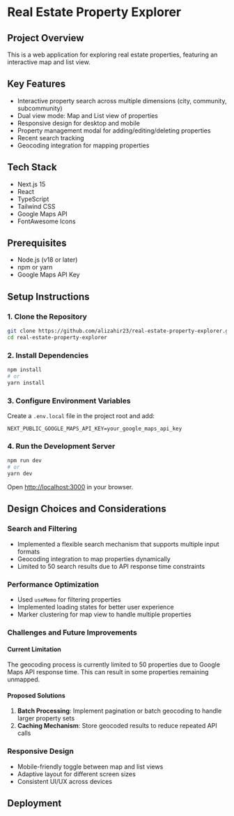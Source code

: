 # Real Estate Property Explorer

## Project Overview

This is a web application for exploring real estate properties, featuring an interactive map and list view.

## Key Features

- Interactive property search across multiple dimensions (city, community, subcommunity)
- Dual view mode: Map and List view of properties
- Responsive design for desktop and mobile
- Property management modal for adding/editing/deleting properties
- Recent search tracking
- Geocoding integration for mapping properties

## Tech Stack

- Next.js 15
- React
- TypeScript
- Tailwind CSS
- Google Maps API
- FontAwesome Icons

## Prerequisites

- Node.js (v18 or later)
- npm or yarn
- Google Maps API Key

## Setup Instructions

### 1. Clone the Repository

```bash
git clone https://github.com/alizahir23/real-estate-property-explorer.git
cd real-estate-property-explorer
```

### 2. Install Dependencies

```bash
npm install
# or
yarn install
```

### 3. Configure Environment Variables

Create a `.env.local` file in the project root and add:

```
NEXT_PUBLIC_GOOGLE_MAPS_API_KEY=your_google_maps_api_key
```

### 4. Run the Development Server

```bash
npm run dev
# or
yarn dev
```

Open [http://localhost:3000](http://localhost:3000) in your browser.

## Design Choices and Considerations

### Search and Filtering

- Implemented a flexible search mechanism that supports multiple input formats
- Geocoding integration to map properties dynamically
- Limited to 50 search results due to API response time constraints

### Performance Optimization

- Used `useMemo` for filtering properties
- Implemented loading states for better user experience
- Marker clustering for map view to handle multiple properties

### Challenges and Future Improvements

#### Current Limitation

The geocoding process is currently limited to 50 properties due to Google Maps API response time. This can result in some properties remaining unmapped.

#### Proposed Solutions

1. **Batch Processing**: Implement pagination or batch geocoding to handle larger property sets
2. **Caching Mechanism**: Store geocoded results to reduce repeated API calls

### Responsive Design

- Mobile-friendly toggle between map and list views
- Adaptive layout for different screen sizes
- Consistent UI/UX across devices

## Deployment
